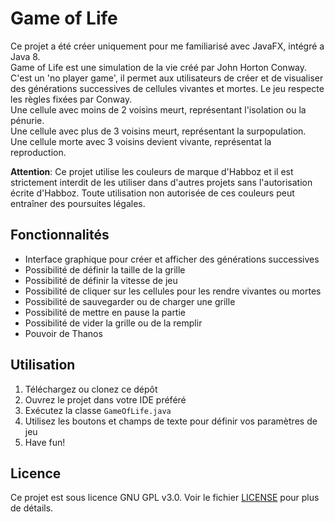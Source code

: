 # Game of Life

Ce projet a été créer uniquement pour me familiarisé avec JavaFX, intégré a Java 8.  
Game of Life est une simulation de la vie créé par John Horton Conway. C'est un 'no player game', il permet aux utilisateurs de créer et de visualiser des générations successives de cellules vivantes et mortes. Le jeu respecte les règles fixées par Conway.  
Une cellule avec moins de 2 voisins meurt, représentant l'isolation ou la pénurie.  
Une cellule avec plus de 3 voisins meurt, représentant la surpopulation.  
Une cellule morte avec 3 voisins devient vivante, représentat la reproduction.  

**Attention**: Ce projet utilise les couleurs de marque d'Habboz et il est strictement interdit de les utiliser dans d'autres projets sans l'autorisation écrite d'Habboz. Toute utilisation non autorisée de ces couleurs peut entraîner des poursuites légales.


## Fonctionnalités
- Interface graphique pour créer et afficher des générations successives
- Possibilité de définir la taille de la grille
- Possibilité de définir la vitesse de jeu
- Possibilité de cliquer sur les cellules pour les rendre vivantes ou mortes
- Possibilité de sauvegarder ou de charger une grille
- Possibilité de mettre en pause la partie
- Possibilité de vider la grille ou de la remplir
- Pouvoir de Thanos

## Utilisation
1. Téléchargez ou clonez ce dépôt
2. Ouvrez le projet dans votre IDE préféré
3. Exécutez la classe `GameOfLife.java`
4. Utilisez les boutons et champs de texte pour définir vos paramètres de jeu
5. Have fun!

## Licence
Ce projet est sous licence GNU GPL v3.0. Voir le fichier [LICENSE](LICENSE) pour plus de détails.